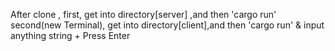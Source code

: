 After clone ,
    first, get into directory[server] ,and then  'cargo run'
    second(new Terminal), get into directory[client],and then  'cargo run'  &  input anything string + Press Enter